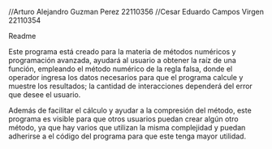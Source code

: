 //Arturo Alejandro Guzman Perez 22110356
//Cesar Eduardo Campos Virgen 22110354

Readme


Este programa está creado para la materia de métodos numéricos y programación avanzada, ayudará al usuario a obtener la raíz de una función, empleando el método numérico de la regla falsa, donde el operador ingresa los datos necesarios para que el programa calcule y muestre los resultados; la cantidad de interacciones dependerá del error que desee el usuario.


Además de facilitar el cálculo y ayudar a la compresión del método, este programa es visible para que otros usuarios puedan crear algún otro método, ya que hay varios que utilizan la misma complejidad y puedan adherirse a el código del programa para que este tenga mayor utilidad.

